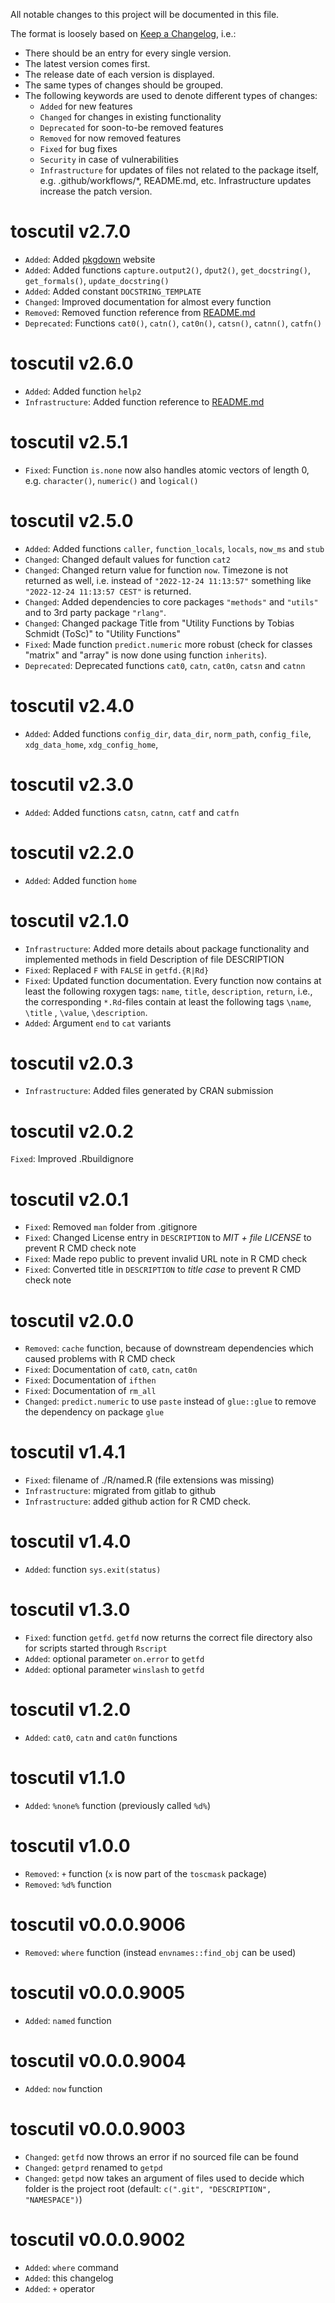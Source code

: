 All notable changes to this project will be documented in this file.

The format is loosely based on [Keep a Changelog](https://keepachangelog.com/en/1.0.0/), i.e.:

- There should be an entry for every single version.
- The latest version comes first.
- The release date of each version is displayed.
- The same types of changes should be grouped.
- The following keywords are used to denote different types of changes:
  - `Added` for new features
  - `Changed` for changes in existing functionality
  - `Deprecated` for soon-to-be removed features
  - `Removed` for now removed features
  - `Fixed` for bug fixes
  - `Security` in case of vulnerabilities
  - `Infrastructure` for updates of files not related to the package itself,
    e.g. .github/workflows/*, README.md, etc. Infrastructure updates increase
    the patch version.

# toscutil v2.7.0

- `Added`: Added [pkgdown](https://pkgdown.r-lib.org/index.html) website
- `Added`: Added functions `capture.output2()`, `dput2()`, `get_docstring()`, `get_formals()`, `update_docstring()`
- `Added`: Added constant `DOCSTRING_TEMPLATE`
- `Changed`: Improved documentation for almost every function
- `Removed`: Removed function reference from [README.md](README.md)
- `Deprecated`: Functions `cat0()`, `catn()`, `cat0n()`, `catsn()`, `catnn()`, `catfn()`

# toscutil v2.6.0

- `Added`: Added function `help2`
- `Infrastructure`: Added function reference to [README.md](README.md)

# toscutil v2.5.1

- `Fixed`: Function `is.none` now also handles atomic vectors of length 0, e.g. `character()`, `numeric()` and `logical()`

# toscutil v2.5.0

- `Added`: Added functions `caller`, `function_locals`, `locals`, `now_ms` and `stub`
- `Changed`: Changed default values for function `cat2`
- `Changed`: Changed return value for function `now`. Timezone is not returned as well, i.e. instead of `"2022-12-24 11:13:57"` something like `"2022-12-24 11:13:57 CEST"` is returned.
- `Changed`: Added dependencies to core packages `"methods"` and `"utils"` and to 3rd party package `"rlang"`.
- `Changed`: Changed package Title from "Utility Functions by Tobias Schmidt (ToSc)" to "Utility Functions"
- `Fixed`: Made function `predict.numeric` more robust (check for classes "matrix" and "array" is now done using function `inherits`).
- `Deprecated`: Deprecated functions `cat0`, `catn`, `cat0n`, `catsn` and `catnn`

# toscutil v2.4.0

- `Added`: Added functions `config_dir`, `data_dir`, `norm_path`, `config_file`, `xdg_data_home`, `xdg_config_home`,

# toscutil v2.3.0

- `Added`: Added functions `catsn`, `catnn`, `catf` and `catfn`

# toscutil v2.2.0

- `Added`: Added function `home`

# toscutil v2.1.0

- `Infrastructure`: Added more details about package functionality and implemented methods in field Description of file DESCRIPTION
- `Fixed`: Replaced `F` with `FALSE` in `getfd.{R|Rd}`
- `Fixed`: Updated function documentation. Every function now contains at least the following roxygen tags: `name`, `title`, `description`, `return`, i.e., the corresponding `*.Rd`-files contain at least the following tags `\name`, `\title` , `\value`, `\description`.
- `Added`: Argument `end` to `cat` variants

# toscutil v2.0.3

- `Infrastructure`: Added files generated by CRAN submission

# toscutil v2.0.2

`Fixed`: Improved .Rbuildignore

# toscutil v2.0.1

- `Fixed`: Removed `man` folder from .gitignore
- `Fixed`: Changed License entry in `DESCRIPTION` to *MIT + file
  LICENSE* to prevent R CMD check note
- `Fixed`: Made repo public to prevent invalid URL note in R CMD check
- `Fixed`: Converted title in `DESCRIPTION` to *title case* to prevent R CMD
  check note

# toscutil v2.0.0

- `Removed`: `cache` function, because of downstream dependencies which caused
  problems with R CMD check
- `Fixed`: Documentation of `cat0`, `catn`, `cat0n`
- `Fixed`: Documentation of `ifthen`
- `Fixed`: Documentation of `rm_all`
- `Changed`: `predict.numeric` to use `paste` instead of `glue::glue` to remove
  the dependency on package `glue`

# toscutil v1.4.1

- `Fixed`: filename of ./R/named.R (file extensions was missing)
- `Infrastructure`: migrated from gitlab to github
- `Infrastructure`: added github action for R CMD check.

# toscutil v1.4.0

- `Added`: function `sys.exit(status)`

# toscutil v1.3.0

- `Fixed`: function `getfd`. `getfd` now returns the correct file directory also for scripts started through `Rscript`
- `Added`: optional parameter `on.error` to `getfd`
- `Added`: optional parameter `winslash` to `getfd`

# toscutil v1.2.0

- `Added`: `cat0`, `catn` and `cat0n` functions

# toscutil v1.1.0

- `Added`: `%none%` function (previously called `%d%`)

# toscutil v1.0.0

- `Removed`: `+` function (`x` is now part of the `toscmask` package)
- `Removed`: `%d%` function

# toscutil v0.0.0.9006

- `Removed`: `where` function (instead `envnames::find_obj` can be used)

# toscutil v0.0.0.9005

- `Added`: `named` function

# toscutil v0.0.0.9004

- `Added`: `now` function

# toscutil v0.0.0.9003

- `Changed`: `getfd` now throws an error if no sourced file can be found
- `Changed`: `getprd` renamed to `getpd`
- `Changed`: `getpd` now takes an argument of files used to decide which folder is the project root (default: `c(".git", "DESCRIPTION", "NAMESPACE")`)

# toscutil v0.0.0.9002

- `Added`: `where` command
- `Added`: this changelog
- `Added`: ``+`` operator
